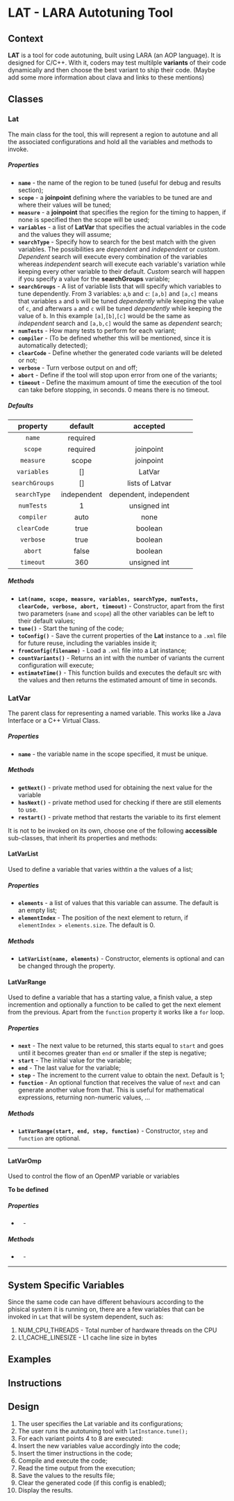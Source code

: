# LAT - LARA Autotuning Tool

## Context

**LAT** is a tool for code autotuning, built using LARA (an AOP language). It is designed for C/C++. With it, coders may test multilple **variants** of their code dynamically and then choose the best variant to ship their code. (Maybe add some more information about clava and links to these mentions)

## Classes

### **Lat**
The main class for the tool, this will represent a region to autotune and all the associated configurations and hold all the variables and methods to invoke.

##### Properties

 - **`name`** - the name of the region to be tuned (useful for debug and results section);
 - **`scope`** - a **joinpoint** defining where the variables to be tuned are and where their values will be tuned;
 - **`measure`** - a **joinpoint** that specifies the region for the timing to happen, if none is specified then the scope will be used;
 - **`variables`** - a list of **LatVar** that specifies the actual variables in the code and the values they will assume;
 - **`searchType`** - Specify how to search for the best match with the given variables. The possibilities are _dependent_ and _independent_ or _custom_. _Dependent_ search will execute every combination of the variables whereas _independent_ search will execute each variable's variation while keeping every other variable to their default. _Custom_ search will happen if you specify a value for the **searchGroups** variable;
 - **`searchGroups`** - A list of variable lists that will specify which variables to tune dependently. From 3 variables: `a`,`b` and `c`: `[a,b]` and `[a,c]` means that variables `a` and `b` will be tuned _dependently_ while keeping the value of `c`, and afterwars `a` and `c` will be tuned _dependently_ while keeping the value of `b`. In this example `[a]`,`[b]`,`[c]` would be the same as _independent_ search and `[a,b,c]` would the same as _dependent_ search;
 - **`numTests`** - How many tests to perform for each variant;
 - **`compiler`** - (To be defined whether this will be mentioned, since it is automatically detected);
 - **`clearCode`** - Define whether the generated code variants will be deleted or not;
 - **`verbose`** - Turn verbose output on and off;
 - **`abort`** - Define if the tool will stop upon error from one of the variants;
 - **`timeout`** - Define the maximum amount of time the execution of the tool can take before stopping, in seconds. 0 means there is no timeout.

##### Defaults

|    property    |   default   |        accepted        |
|:--------------:|:-----------:|:----------------------:|
|     `name`     |   required  |                        |
|     `scope`    |   required  |        joinpoint       |
|    `measure`   |    scope    |        joinpoint       |
|   `variables`  |      []     |         LatVar         |
| `searchGroups` |      []     |     lists of Latvar    |
|  `searchType`  | independent | dependent, independent |
|   `numTests`   |      1      |      unsigned int      |
|   `compiler`   |     auto    |          none          |
|   `clearCode`  |     true    |         boolean        |
|    `verbose`   |     true    |         boolean        |
|     `abort`    |    false    |         boolean        |
|    `timeout`   |     360     |      unsigned int      |

##### Methods

 - **`Lat(name, scope, measure, variables, searchType, numTests, clearCode, verbose, abort, timeout)`** - Constructor, apart from the first two parameters (`name` and `scope`) all the other variables can be left to their default values;
 - **`tune()`** - Start the tuning of the code;
 - **`toConfig()`** - Save the current properties of the **Lat** instance to a `.xml` file for future reuse, including the variables inside it;
 - **`fromConfig(filename)`** - Load a `.xml` file into a Lat instance;
 - **`countVariants()`** - Returns an int with the number of variants the current configuration will execute;
 - **`estimateTime()`** - This function builds and executes the default src with the values and then returns the estimated amount of time in seconds. 


### **LatVar** 
The parent class for representing a named variable. This works like a Java Interface or a C++ Virtual Class. 

##### Properties
 - **`name`** - the variable name in the scope specified, it must be unique.

##### Methods
 - **`getNext()`** - private method used for obtaining the next value for the variable
 - **`hasNext()`** - private method used for checking if there are still elements to use.
 - **`restart()`** - private method that restarts the variable to its first element

It is not to be invoked on its own, choose one of the following **accessible** sub-classes, that inherit its properties and methods:

#### LatVarList
Used to define a variable that varies withtin a the values of a list;

##### Properties
 - **`elements`** - a list of values that this variable can assume. The default is an empty list;
 - **`elementIndex`** - The position of the next element to return, if `elementIndex > elements.size`. The default is 0.   

##### Methods
 - **`LatVarList(name, elements)`** - Constructor, elements is optional and can be changed through the property. 
    
#### LatVarRange
Used to define a variable that has a starting value, a finish value, a step incremention and optionally a function to be called to get the next element from the previous. Apart from the `function` property it works like a `for` loop. 

##### Properties
 - **`next`** - The next value to be returned, this starts equal to `start` and goes until it becomes greater than `end` or smaller if the step is negative; 
 - **`start`** - The initial value for the variable; 
 - **`end`** - The last value for the variable;
 - **`step`** - The increment to the current value to obtain the next. Default is 1;
 - **`function`** - An optional function that receives the value of `next` and can generate another value from that. This is useful for mathematical expressions, returning non-numeric values, ...

##### Methods
 - **`LatVarRange(start, end, step, function)`** - Constructor, `step` and `function` are optional.  

---
#### LatVarOmp
Used to control the flow of an OpenMP variable or variables

**To be defined**


##### Properties
 - **` `** - 

##### Methods
 - **` `** - 
---

## System Specific Variables

Since the same code can have different behaviours according to the phisical system it is running on, there are a few variables that can be invoked in `Lat` that will be system dependent, such as: 

1. NUM_CPU_THREADS - Total number of hardware threads on the CPU
2. L1_CACHE_LINESIZE - L1 cache line size in bytes


## Examples

## Instructions

## Design

1. The user specifies the Lat variable and its configurations;
2. The user runs the autotuning tool with `latInstance.tune();`
3. For each variant points 4 to 8 are executed:
4. Insert the new variables value accordingly into the code;
5. Insert the timer instructions in the code;
6. Compile and execute the code;
7. Read the time output from the execution;
8. Save the values to the results file;
9. Clear the generated code (if this config is enabled);
10. Display the results.



